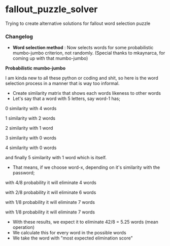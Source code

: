 # fallout_puzzle_solver

Trying to create alternative solutions for fallout word selection puzzle

### Changelog

- **Word selection method** : Now selects words for some probabilistic mumbo-jumbo criterion, not randomly. (Special thanks to mkaynarca, for coming up with that mumbo-jumbo) 

**Probabilistic mumbo-jumbo**

I am kinda new to all these python or coding and shit, so here is the word selection process in a manner that is way too informal. 

- Create similarity matrix that shows each words likeness to other words
- Let's say that a word with 5 letters, say word-1 has;


0 similarity with 4 words

1 similarity with 2 words

2 similarity with 1 word

3 similarity with 0 words

4 similarity with 0 words 

and finally 5 similarity with 1 word which is itself.

- That means, if we choose word-x, depending on it's similarity with the password;


with 4/8 probability it will eliminate 4 words

with 2/8 probability it will eliminate 6 words

with 1/8 probability it will eliminate 7 words

with 1/8 probability it will eliminate 7 words

- With these results, we expect it to eliminate 42/8 = 5.25 words (mean operation)
- We calculate this for every word in the possible words 
- We take the word with "most expected elimination score" 
